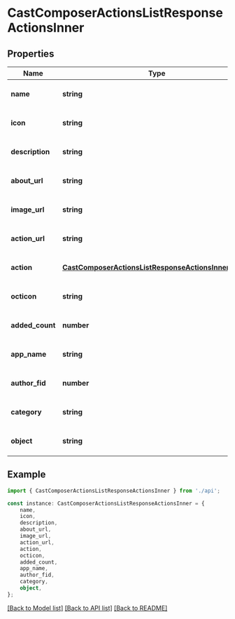 # CastComposerActionsListResponseActionsInner


## Properties

Name | Type | Description | Notes
------------ | ------------- | ------------- | -------------
**name** | **string** | The name of the action. | [optional] [default to undefined]
**icon** | **string** | The icon representing the action. | [optional] [default to undefined]
**description** | **string** | A brief description of the action. | [optional] [default to undefined]
**about_url** | **string** | URL to learn more about the action. | [optional] [default to undefined]
**image_url** | **string** | URL of the action\&#39;s image. | [optional] [default to undefined]
**action_url** | **string** | URL to perform the action. | [optional] [default to undefined]
**action** | [**CastComposerActionsListResponseActionsInnerAction**](CastComposerActionsListResponseActionsInnerAction.md) |  | [optional] [default to undefined]
**octicon** | **string** | Icon name for the action. | [optional] [default to undefined]
**added_count** | **number** | Number of times the action has been added. | [optional] [default to undefined]
**app_name** | **string** | Name of the application providing the action. | [optional] [default to undefined]
**author_fid** | **number** | Author\&#39;s Farcaster ID. | [optional] [default to undefined]
**category** | **string** | Category of the action. | [optional] [default to undefined]
**object** | **string** | Object type, which is \&quot;composer_action\&quot;. | [optional] [default to undefined]

## Example

```typescript
import { CastComposerActionsListResponseActionsInner } from './api';

const instance: CastComposerActionsListResponseActionsInner = {
    name,
    icon,
    description,
    about_url,
    image_url,
    action_url,
    action,
    octicon,
    added_count,
    app_name,
    author_fid,
    category,
    object,
};
```

[[Back to Model list]](../README.md#documentation-for-models) [[Back to API list]](../README.md#documentation-for-api-endpoints) [[Back to README]](../README.md)
